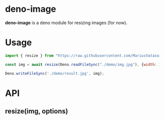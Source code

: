 # deno-image

**deno-image** is a deno module for resizing images (for now).

# Usage

```javascript
import { resize } from "https://raw.githubusercontent.com/MariusVatasoiu/deno-image/main/mod.ts";

const img = await resize(Deno.readFileSync("./demo/img.jpg"), {width: 100, height: 100});

Deno.writeFileSync('./demo/result.jpg', img);
```

# API

## resize(img, options)
